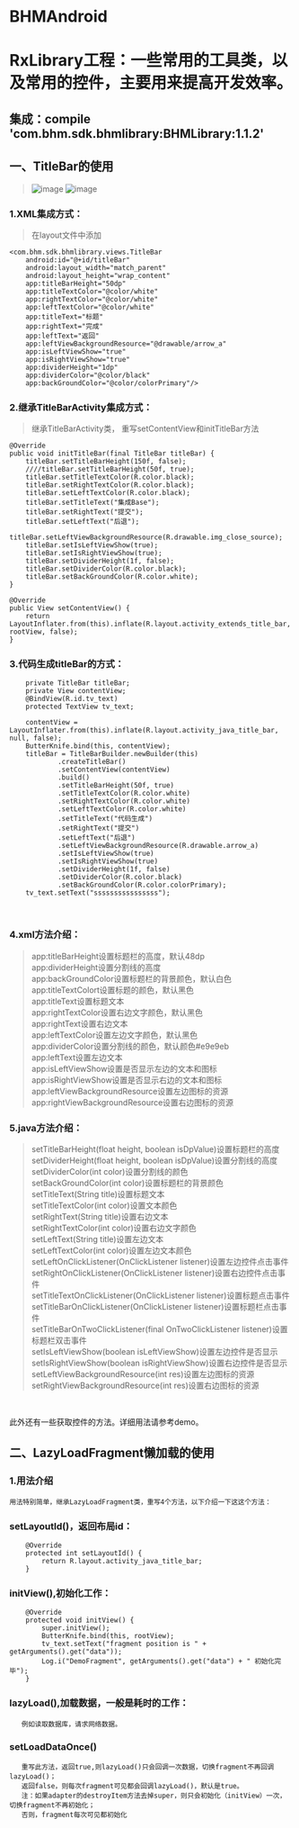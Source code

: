 # BHMAndroid
RxLibrary工程：一些常用的工具类，以及常用的控件，主要用来提高开发效率。
=====

集成：compile 'com.bhm.sdk.bhmlibrary:BHMLibrary:1.1.2'
-------

一、TitleBar的使用
-------  
>![image](https://github.com/buhuiming/BHMAndroid/blob/master/screenShots/1.png) ![image](https://github.com/buhuiming/BHMAndroid/blob/master/screenShots/2.png)    

### 1.XML集成方式：
>在layout文件中添加

    <com.bhm.sdk.bhmlibrary.views.TitleBar
        android:id="@+id/titleBar"
        android:layout_width="match_parent"
        android:layout_height="wrap_content"
        app:titleBarHeight="50dp" 
        app:titleTextColor="@color/white"
        app:rightTextColor="@color/white"
        app:leftTextColor="@color/white"
        app:titleText="标题"
        app:rightText="完成"
        app:leftText="返回"
        app:leftViewBackgroundResource="@drawable/arrow_a"
        app:isLeftViewShow="true"
        app:isRightViewShow="true"
        app:dividerHeight="1dp"
        app:dividerColor="@color/black"
        app:backGroundColor="@color/colorPrimary"/>
        
 ### 2.继承TitleBarActivity集成方式：
>继承TitleBarActivity类，
>重写setContentView和initTitleBar方法

    @Override
    public void initTitleBar(final TitleBar titleBar) {
        titleBar.setTitleBarHeight(150f, false);
        ////titleBar.setTitleBarHeight(50f, true);
        titleBar.setTitleTextColor(R.color.black);
        titleBar.setRightTextColor(R.color.black);
        titleBar.setLeftTextColor(R.color.black);
        titleBar.setTitleText("集成Base");
        titleBar.setRightText("提交");
        titleBar.setLeftText("后退");
        titleBar.setLeftViewBackgroundResource(R.drawable.img_close_source);
        titleBar.setIsLeftViewShow(true);
        titleBar.setIsRightViewShow(true);
        titleBar.setDividerHeight(1f, false);
        titleBar.setDividerColor(R.color.black);
        titleBar.setBackGroundColor(R.color.white);
    }

    @Override
    public View setContentView() {
        return LayoutInflater.from(this).inflate(R.layout.activity_extends_title_bar, rootView, false);
    }
    
### 3.代码生成titleBar的方式：

        private TitleBar titleBar;
        private View contentView;
        @BindView(R.id.tv_text)
        protected TextView tv_text;

        contentView = LayoutInflater.from(this).inflate(R.layout.activity_java_title_bar, null, false);
        ButterKnife.bind(this, contentView);
        titleBar = TitleBarBuilder.newBuilder(this)
                .createTitleBar()
                .setContentView(contentView)
                .build()
                .setTitleBarHeight(50f, true)
                .setTitleTextColor(R.color.white)
                .setRightTextColor(R.color.white)
                .setLeftTextColor(R.color.white)
                .setTitleText("代码生成")
                .setRightText("提交")
                .setLeftText("后退")
                .setLeftViewBackgroundResource(R.drawable.arrow_a)
                .setIsLeftViewShow(true)
                .setIsRightViewShow(true)
                .setDividerHeight(1f, false)
                .setDividerColor(R.color.black)
                .setBackGroundColor(R.color.colorPrimary);
        tv_text.setText("ssssssssssssssss");
    
### 4.xml方法介绍：
>app:titleBarHeight设置标题栏的高度，默认48dp</br>
>app:dividerHeight设置分割线的高度</br>
>app:backGroundColor设置标题栏的背景颜色，默认白色</br>
>app:titleTextColort设置标题的颜色，默认黑色</br>
>app:titleText设置标题文本</br>
>app:rightTextColor设置右边文字颜色，默认黑色</br>
>app:rightText设置右边文本</br>
>app:leftTextColor设置左边文字颜色，默认黑色</br>
>app:dividerColor设置分割线的颜色，默认颜色#e9e9eb</br>
>app:leftText设置左边文本</br>
>app:isLeftViewShow设置是否显示左边的文本和图标</br>
>app:isRightViewShow设置是否显示右边的文本和图标</br>
>app:leftViewBackgroundResource设置左边图标的资源</br>
>app:rightViewBackgroundResource设置右边图标的资源</br>

### 5.java方法介绍：

>setTitleBarHeight(float height, boolean isDpValue)设置标题栏的高度</br>
>setDividerHeight(float height, boolean isDpValue)设置分割线的高度</br>
>setDividerColor(int color)设置分割线的颜色</br>
>setBackGroundColor(int color)设置标题栏的背景颜色</br>
>setTitleText(String title)设置标题文本</br>
>setTitleTextColor(int color)设置文本颜色</br>
>setRightText(String title)设置右边文本</br>
>setRightTextColor(int color)设置右边文字颜色</br>
>setLeftText(String title)设置左边文本</br>
>setLeftTextColor(int color)设置左边文本颜色</br>
>setLeftOnClickListener(OnClickListener listener)设置左边控件点击事件</br>
>setRightOnClickListener(OnClickListener listener)设置右边控件点击事件</br>
>setTitleTextOnClickListener(OnClickListener listener)设置标题点击事件</br>
>setTitleBarOnClickListener(OnClickListener listener)设置标题栏点击事件</br>
>setTitleBarOnTwoClickListener(final OnTwoClickListener listener)设置标题栏双击事件</br>
>setIsLeftViewShow(boolean isLeftViewShow)设置左边控件是否显示</br>
>setIsRightViewShow(boolean isRightViewShow)设置右边控件是否显示</br>
>setLeftViewBackgroundResource(int res)设置左边图标的资源</br>
>setRightViewBackgroundResource(int res)设置右边图标的资源</br>
<br>


此外还有一些获取控件的方法。详细用法请参考demo。


二、LazyLoadFragment懒加载的使用
---------
### 1.用法介绍
    用法特别简单，继承LazyLoadFragment类，重写4个方法，以下介绍一下这这个方法：
    
### setLayoutId()，返回布局id：</br>

        @Override
        protected int setLayoutId() {
            return R.layout.activity_java_title_bar;
        }

### initView(),初始化工作：</br>

        @Override
        protected void initView() {
            super.initView();
            ButterKnife.bind(this, rootView);
            tv_text.setText("fragment position is " + getArguments().get("data"));
            Log.i("DemoFragment", getArguments().get("data") + " 初始化完毕");
        }
        
### lazyLoad(),加载数据，一般是耗时的工作：</br>
       
       例如读取数据库，请求网络数据。

### setLoadDataOnce()</br>
       
       重写此方法，返回true,则lazyLoad()只会回调一次数据，切换fragment不再回调lazyLoad()；
       返回false，则每次fragment可见都会回调lazyLoad()，默认是true。
       注：如果adapter的destroyItem方法去掉super，则只会初始化（initView）一次，切换fragment不再初始化；
       否则，fragment每次可见都初始化



 

